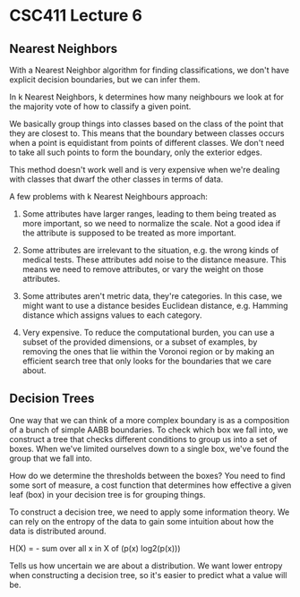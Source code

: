 CSC411 Lecture 6
====================

Nearest Neighbors
------------------

With a Nearest Neighbor algorithm for finding classifications,
we don't have explicit decision boundaries, but we can infer them.

In k Nearest Neighbors, k determines how many neighbours we look at
for the majority vote of how to classify a given point.

We basically group things into classes based on the class of the point
that they are closest to. This means that the boundary between classes
occurs when a point is equidistant from points of different classes.
We don't need to take all such points to form the boundary, only the
exterior edges.

This method doesn't work well and is very expensive when we're dealing
with classes that dwarf the other classes in terms of data.

A few problems with k Nearest Neighbours approach:

1. Some attributes have larger ranges, leading to them being treated as more
important, so we need to normalize the scale. Not a good idea if the attribute
is supposed to be treated as more important.

2. Some attributes are irrelevant to the situation, e.g. the wrong kinds of
medical tests. These attributes add noise to the distance measure. This
means we need to remove attributes, or vary the weight on those attributes.

3. Some attributes aren't metric data, they're categories. In this case, we
might want to use a distance besides Euclidean distance, e.g. Hamming distance
which assigns values to each category.

4. Very expensive. To reduce the computational burden, you can use a subset
of the provided dimensions, or a subset of examples, by removing the ones
that lie within the Voronoi region or by making an efficient search tree that
only looks for the boundaries that we care about.

Decision Trees
----------------

One way that we can think of a more complex boundary is as a composition
of a bunch of simple AABB boundaries. To check which box we fall into, we
construct a tree that checks different conditions to group us into a set of
boxes. When we've limited ourselves down to a single box, we've found
the group that we fall into.

How do we determine the thresholds between the boxes? You need to find some
sort of measure, a cost function that determines how effective a given leaf
(box) in your decision tree is for grouping things.

To construct a decision tree, we need to apply some information theory. We
can rely on the entropy of the data to gain some intuition about how the
data is distributed around.

H(X) = - sum over all x in X of (p(x) log2(p(x)))

Tells us how uncertain we are about a distribution. We want lower entropy
when constructing a decision tree, so it's easier to predict what a value will
be.

